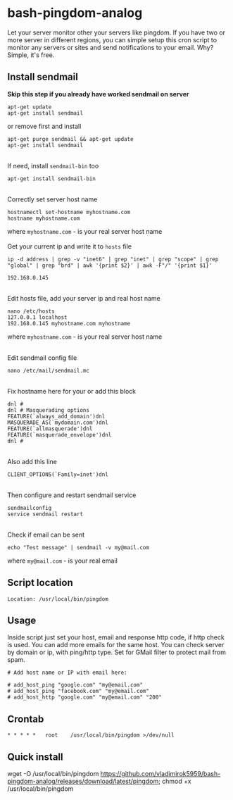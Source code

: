 # bash-pingdom-analog
Let your server monitor other your servers like pingdom. If you have two or more server in different regions, you can simple setup this cron script to monitor any servers or sites and send notifications to your email. Why? Simple, it's free.

## Install sendmail
**Skip this step if you already have worked sendmail on server**
```
apt-get update
apt-get install sendmail
```
or remove first and install
```
apt-get purge sendmail && apt-get update
apt-get install sendmail
```
<br/>If need, install `sendmail-bin` too
```
apt-get install sendmail-bin
```
<br/>Correctly set server host name
```
hostnamectl set-hostname myhostname.com
hostname myhostname.com
```
where `myhostname.com` - is your real server host name
<br/><br/>Get your current ip and write it to `hosts` file

`ip -d address | grep -v "inet6" | grep "inet" | grep "scope" | grep "global" | grep "brd" | awk '{print $2}' | awk -F"/" '{print $1}'`
```
192.168.0.145
```
<br/>Edit hosts file, add your server ip and real host name
```
nano /etc/hosts
127.0.0.1 localhost
192.168.0.145 myhostname.com myhostname
```
where `myhostname.com` - is your real server host name

<br/>Edit sendmail config file
```
nano /etc/mail/sendmail.mc
```
<br/>Fix hostname here for your or add this block
```
dnl #
dnl # Masquerading options
FEATURE(`always_add_domain')dnl
MASQUERADE_AS(`mydomain.com')dnl
FEATURE(`allmasquerade')dnl
FEATURE(`masquerade_envelope')dnl
dnl #
```
<br/>Also add this line
```
CLIENT_OPTIONS(`Family=inet')dnl
```
<br/>Then configure and restart sendmail service
```
sendmailconfig
service sendmail restart
```
<br/>Check if email can be sent
```
echo "Test message" | sendmail -v my@mail.com
```
where `my@mail.com` - is your real email

## Script location
```
Location: /usr/local/bin/pingdom
```

## Usage
Inside script just set your host, email and response http code, if http check is used. You can add more emails for the same host. You can check server by domain or ip, with ping/http type. Set for GMail filter to protect mail from spam.
```
# Add host name or IP with email here:

# add_host_ping "google.com" "my@email.com"
# add_host_ping "facebook.com" "my@email.com"
# add_host_http "google.com" "my@email.com" "200"

```

## Crontab
```
* *	* * *	root	/usr/local/bin/pingdom >/dev/null
```

## Quick install
wget -O /usr/local/bin/pingdom https://github.com/vladimirok5959/bash-pingdom-analog/releases/download/latest/pingdom; chmod +x /usr/local/bin/pingdom
